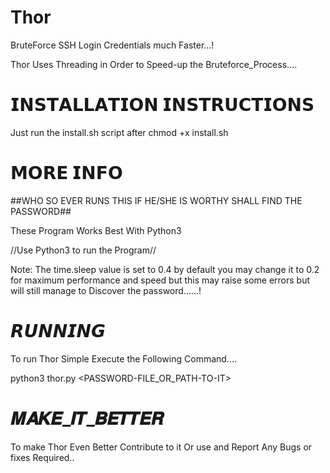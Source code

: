 # Thor
BruteForce SSH Login Credentials much Faster...!

Thor Uses Threading in Order to Speed-up the Bruteforce_Process....

# 𝗜𝗡𝗦𝗧𝗔𝗟𝗟𝗔𝗧𝗜𝗢𝗡 𝗜𝗡𝗦𝗧𝗥𝗨𝗖𝗧𝗜𝗢𝗡𝗦
Just run the install.sh script after chmod +x install.sh
# 𝗠𝗢𝗥𝗘 𝗜𝗡𝗙𝗢
##WHO SO EVER RUNS THIS IF HE/SHE IS WORTHY SHALL FIND THE PASSWORD##

These Program Works Best With Python3

//Use Python3 to run the Program//

Note: The time.sleep value is set to 0.4 by default you may change it to 0.2 for maximum performance and speed but this may raise some errors but will still manage to Discover the password......!

# 𝙍𝙐𝙉𝙉𝙄𝙉𝙂
To run Thor Simple Execute the Following Command....

python3 thor.py <TARGET-IP> <USERNAME-FOR-SSH> <PASSWORD-FILE_OR_PATH-TO-IT>

# 𝑴𝑨𝑲𝑬_𝑰𝑻_𝑩𝑬𝑻𝑻𝑬𝑹
To make Thor Even Better Contribute to it Or use and Report Any Bugs or fixes Required..
